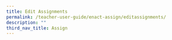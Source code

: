 ```yaml
---
title: Edit Assignments
permalink: /teacher-user-guide/enact-assign/editassignments/
description: ""
third_nav_title: Assign
---
```

